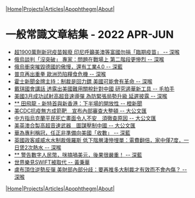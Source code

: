 |[Home](/README.md)|[Projects](/projects.md)|[Articles](/articles.md)|[Apophthegm](/apophthegm.md)|[About](/about.md)|

# 一般常識文章結集 - 2022 APR-JUN

- [超1900萬劑新冠疫苗報廢 印尼呼籲美澳等富國勿捐「臨期疫苗」 -- 深喉](https://www.bastillepost.com/hongkong/article/10443756-%e8%b6%851900%e8%90%ac%e5%8a%91%e6%96%b0%e5%86%a0%e7%96%ab%e8%8b%97%e5%a0%b1%e5%bb%a2-%e5%8d%b0%e5%b0%bc%e5%91%bc%e7%b1%b2%e7%be%8e%e6%be%b3%e7%ad%89%e5%af%8c%e5%9c%8b%e5%8b%bf%e6%8d%90%e3%80%8c)  
- [俄烏談判「沒突破」 專家：問題在戰場上 第二階段更慘烈 -- 深喉](https://www.bastillepost.com/hongkong/article/10444914-%e4%bf%84%e7%83%8f%e8%ab%87%e5%88%a4%e3%80%8c%e6%b2%92%e7%aa%81%e7%a0%b4%e3%80%8d-%e5%b0%88%e5%ae%b6%ef%bc%9a%e5%95%8f%e9%a1%8c%e5%9c%a8%e6%88%b0%e5%a0%b4%e4%b8%8a-%e7%ac%ac%e4%ba%8c%e9%9a%8e%e6%ae%b5)  
- [俄烏衝突摧毀德國的傲慢，還有工業4.0 -- 深藍](https://www.bastillepost.com/hongkong/article/10445305-%e4%bf%84%e7%83%8f%e8%a1%9d%e7%aa%81%e6%91%a7%e6%af%80%e5%be%b7%e5%9c%8b%e7%9a%84%e5%82%b2%e6%85%a2%ef%bc%8c%e9%82%84%e6%9c%89%e5%b7%a5%e6%a5%ad4-0)  
- [普京再出重拳 歐洲恐陷糧食危機 -- 深喉](https://www.bastillepost.com/hongkong/article/10445964-%e6%99%ae%e4%ba%ac%e5%86%8d%e5%87%ba%e9%87%8d%e6%8b%b3-%e6%ad%90%e6%b4%b2%e6%81%90%e9%99%b7%e7%b3%a7%e9%a3%9f%e5%8d%b1%e6%a9%9f)  
- [霍士新聞金牌主持：制裁是回力鏢 美國可能會有革命 -- 深喉](https://www.bastillepost.com/hongkong/article/10453057-%e9%9c%8d%e5%a3%ab%e6%96%b0%e8%81%9e%e9%87%91%e7%89%8c%e4%b8%bb%e6%8c%81%ef%bc%9a%e5%88%b6%e8%a3%81%e6%98%af%e5%9b%9e%e5%8a%9b%e9%8f%a2-%e7%be%8e%e5%9c%8b%e5%8f%af%e8%83%bd%e6%9c%83%e6%9c%89%e9%9d%a9)  
- [戴琪國會講話 透露出美國難用關稅針對中國 研究遏華新工具 -- 毛拍手](https://www.bastillepost.com/hongkong/article/10452409-%e6%88%b4%e7%90%aa%e5%9c%8b%e6%9c%83%e8%ac%9b%e8%a9%b1-%e9%80%8f%e9%9c%b2%e5%87%ba%e7%be%8e%e5%9c%8b%e9%9b%a3%e7%94%a8%e9%97%9c%e7%a8%85%e9%87%9d%e5%b0%8d%e4%b8%ad%e5%9c%8b-%e7%a0%94%e7%a9%b6)  
- [美國3月成功試射高超音速導彈 為防緊張局勢升級 延遲披露 -- 深喉](https://www.bastillepost.com/hongkong/article/10466918-%e7%be%8e%e5%9c%8b3%e6%9c%88%e6%88%90%e5%8a%9f%e8%a9%a6%e5%b0%84%e9%ab%98%e8%b6%85%e9%9f%b3%e9%80%9f%e5%b0%8e%e5%bd%88-%e7%82%ba%e9%98%b2%e7%b7%8a%e5%bc%b5%e5%b1%80%e5%8b%a2%e5%8d%87%e7%b4%9a)  
- [** 田飛龍 - 新特首與新香港：下半場的開放性 -- 橙新聞](https://www.orangenews.hk/hkviews/1143062/%E7%94%B0%E9%A3%9B%E9%BE%8D%EF%BD%9C%E6%96%B0%E7%89%B9%E9%A6%96%E8%88%87%E6%96%B0%E9%A6%99%E6%B8%AF%EF%BC%9A%E4%B8%8B%E5%8D%8A%E5%A0%B4%E7%9A%84%E9%96%8B%E6%94%BE%E6%80%A7.jhtml)  
- [美CDC抗疫無方成箭靶　宣布內部審查大整頓 -- 大公文匯](https://www.tkww.hk/a/202204/06/AP624ce9ebe4b073fe35f1bd0d.html)  
- [中方指烏克蘭平民死亡畫面令人不安　須徹查原因 -- 大公文匯](https://www.tkww.hk/a/202204/06/AP624cf05de4b073fe35f1c184.html)  
- [美英澳合製高超音速武器　圖謀壓制中國 -- 大公文匯](https://www.tkww.hk/a/202204/06/AP624cf064e4b073fe35f1c187.html)  
- [華為專利稱冠，任正非準備向美國「收數」 -- 深藍](https://www.bastillepost.com/hongkong/article/10477043-%e8%8f%af%e7%82%ba%e5%b0%88%e5%88%a9%e7%a8%b1%e5%86%a0%ef%bc%8c%e4%bb%bb%e6%ad%a3%e9%9d%9e%e6%ba%96%e5%82%99%e5%90%91%e7%be%8e%e5%9c%8b%e3%80%8c%e6%94%b6%e6%95%b8%e3%80%8d)  
- [英國政客威威水水制裁俄羅斯 低下階層淒慘埋單：電費翻倍，家中僅7度，一日煲2次熱水 -- 深喉](https://www.bastillepost.com/hongkong/article/10483137-%e8%8b%b1%e5%9c%8b%e6%94%bf%e5%ae%a2%e5%a8%81%e5%a8%81%e6%b0%b4%e6%b0%b4%e5%88%b6%e8%a3%81%e4%bf%84%e7%be%85%e6%96%af-%e4%bd%8e%e4%b8%8b%e9%9a%8e%e5%b1%a4%e6%b7%92%e6%85%98%e5%9f%8b%e5%96%ae%ef%bc%9a)  
- [** 警告數字人民幣，咪搞喎美元，後果很嚴重！ -- 深藍](https://www.bastillepost.com/hongkong/article/10484263-%e8%ad%a6%e5%91%8a%e6%95%b8%e5%ad%97%e4%ba%ba%e6%b0%91%e5%b9%a3%ef%bc%8c%e5%92%aa%e6%90%9e%e5%96%8e%e7%be%8e%e5%85%83%ef%bc%8c%e5%be%8c%e6%9e%9c%e5%be%88%e5%9a%b4%e9%87%8d%ef%bc%81)  
- [世界樂見SWIFT被取代 -- 黃秉華](https://www.bastillepost.com/hongkong/article/10489065-%e4%b8%96%e7%95%8c%e6%a8%82%e8%a6%8bswift%e8%a2%ab%e6%95%b8%e5%ad%97%e5%8c%96%e8%b2%a8%e5%b9%a3%e5%8f%96%e4%bb%a3)  
- [盧布頂住逆勢反彈 美財部內部分歧：要再推多大制裁才有效而不會內傷？ -- 深喉](https://www.bastillepost.com/hongkong/article/10496266-%e7%9b%a7%e5%b8%83%e9%a0%82%e4%bd%8f%e9%80%86%e5%8b%a2%e5%8f%8d%e5%bd%88-%e7%be%8e%e8%b2%a1%e9%83%a8%e5%85%a7%e9%83%a8%e5%88%86%e6%ad%a7%ef%bc%9a%e8%a6%81%e5%86%8d%e6%8e%a8%e5%a4%9a%e5%a4%a7%e5%88%b6)  

|[Home](/README.md)|[Projects](/projects.md)|[Articles](/articles.md)|[Apophthegm](/apophthegm.md)|[About](/about.md)|
